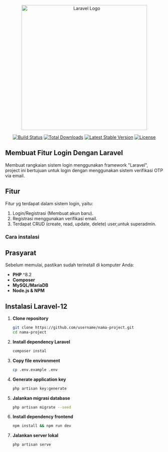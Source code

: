 <p align="center"><a href="https://laravel.com" target="_blank"><img src="https://raw.githubusercontent.com/laravel/art/master/logo-lockup/5%20SVG/2%20CMYK/1%20Full%20Color/laravel-logolockup-cmyk-red.svg" width="400" alt="Laravel Logo"></a></p>

<p align="center">
<a href="https://github.com/laravel/framework/actions"><img src="https://github.com/laravel/framework/workflows/tests/badge.svg" alt="Build Status"></a>
<a href="https://packagist.org/packages/laravel/framework"><img src="https://img.shields.io/packagist/dt/laravel/framework" alt="Total Downloads"></a>
<a href="https://packagist.org/packages/laravel/framework"><img src="https://img.shields.io/packagist/v/laravel/framework" alt="Latest Stable Version"></a>
<a href="https://packagist.org/packages/laravel/framework"><img src="https://img.shields.io/packagist/l/laravel/framework" alt="License"></a>
</p>

## Membuat Fitur Login Dengan Laravel

Membuat rangkaian sistem login menggunakan framework "Laravel", project ini bertujuan untuk login dengan menggunakan sistem verifikasi OTP via email.

## Fitur

Fitur yg terdapat dalam sistem login, yaitu:
1. Login/Registrasi (Membuat akun baru).
2. Registrasi menggunakan verifikasi email.
3. Terdapat CRUD (create, read, update, delete) user,untuk superadmin.

### Cara instalasi

## Prasyarat
Sebelum memulai, pastikan sudah terinstall di komputer Anda:
- **PHP** ^8.2
- **Composer**
- **MySQL/MariaDB**
- **Node.js & NPM**

## Instalasi Laravel-12

1. **Clone repository**
   ```bash
   git clone https://github.com/username/nama-project.git
   cd nama-project

2. **Install dependency Laravel**
   ```bash
   composer instal

3. **Copy file environment**
   ```bash
   cp .env.example .env

4. **Generate application key**
   ```bash
   php artisan key:generate

5. **Jalankan migrasi database**
   ```bash
   php artisan migrate --seed

6. **Install dependency frontend**
   ```bash
   npm install && npm run dev

7. **Jalankan server lokal**
   ```bash
   php artisan serve


